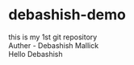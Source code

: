 # debashish-demo
this is my 1st git repository
<br>
Auther - Debashish Mallick
<br>
Hello Debashish
